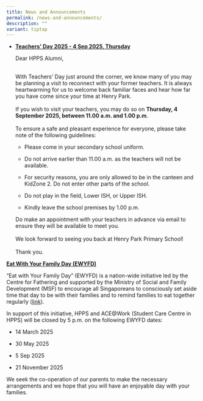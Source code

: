 ```yaml
---
title: News and Announcements
permalink: /news-and-announcements/
description: ""
variant: tiptap
---
```

<ul data-tight="true" class="tight">
<li>
<p><strong><u>Teachers' Day 2025 - 4 Sep 2025, Thursday</u></strong>
</p>
<p></p>
<p>Dear HPPS Alumni,</p>
<p>
<br>With Teachers' Day just around the corner, we know many of you may be
planning a visit to reconnect with your former teachers. It is always heartwarming
for us to welcome back familiar faces and hear how far you have come since
your time at Henry Park.
<br>
<br>If you wish to visit your teachers, you may do so on <strong>Thursday, 4 September 2025, between 11.00 a.m. and 1.00 p.m</strong>.
<br>
<br>To ensure a safe and pleasant experience for everyone, please take note
of the following guidelines:</p>
<ul data-tight="true" class="tight">
<li>
<p>Please come in your secondary school uniform.</p>
</li>
<li>
<p>Do not arrive earlier than 11.00 a.m. as the teachers will not be available.</p>
</li>
<li>
<p>For security reasons, you are only allowed to be in the canteen and KidZone
2. Do not enter other parts of the school.</p>
</li>
<li>
<p>Do not play in the field, Lower ISH, or Upper ISH.</p>
</li>
<li>
<p>Kindly leave the school premises by 1.00 p.m.</p>
</li>
</ul>
<p>Do make an appointment with your teachers in advance via email to ensure
they will be available to meet you.
<br>
<br>We look forward to seeing you back at Henry Park Primary School!
<br>
<br>Thank you.</p>
<p></p>
<p></p>
</li>
</ul>
<p><strong><u>Eat With Your Family Day (EWYFD)</u></strong>
</p>
<p>“Eat with Your Family Day” (EWYFD) is a nation-wide initiative led by
the Centre for Fathering and supported by the Ministry of Social and Family
Development (MSF) to encourage all Singaporeans to consciously set aside
time that day to be with their families and to remind families to eat together
regularly (<a href="http://fathers.com.sg/ewyfd/" rel="noopener noreferrer nofollow" target="_blank">link</a>).</p>
<p>In support of this initiative, HPPS and ACE@Work (Student Care Centre
in HPPS) will be closed by 5 p.m. on the following EWYFD dates:</p>
<ul data-tight="true" class="tight">
<li>
<p>14 March 2025</p>
</li>
<li>
<p>30 May 2025</p>
</li>
<li>
<p>5 Sep 2025</p>
</li>
<li>
<p>21 November 2025</p>
<p></p>
</li>
</ul>
<p>We seek the co-operation of our parents to make the necessary arrangements
and we hope that you will have an enjoyable day with your families.</p>
<p></p>
<p></p>
<p></p>